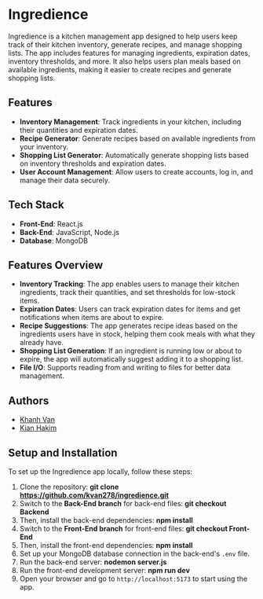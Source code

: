 # Ingredience

Ingredience is a kitchen management app designed to help users keep track of their kitchen inventory, generate recipes, and manage shopping lists. The app includes features for managing ingredients, expiration dates, inventory thresholds, and more. It also helps users plan meals based on available ingredients, making it easier to create recipes and generate shopping lists.

## Features

- **Inventory Management**: Track ingredients in your kitchen, including their quantities and expiration dates.
- **Recipe Generator**: Generate recipes based on available ingredients from your inventory.
- **Shopping List Generator**: Automatically generate shopping lists based on inventory thresholds and expiration dates.
- **User Account Management**: Allow users to create accounts, log in, and manage their data securely.

## Tech Stack

- **Front-End**: React.js
- **Back-End**: JavaScript, Node.js
- **Database**: MongoDB

## Features Overview

- **Inventory Tracking**: The app enables users to manage their kitchen ingredients, track their quantities, and set thresholds for low-stock items.
- **Expiration Dates**: Users can track expiration dates for items and get notifications when items are about to expire.
- **Recipe Suggestions**: The app generates recipe ideas based on the ingredients users have in stock, helping them cook meals with what they already have.
- **Shopping List Generation**: If an ingredient is running low or about to expire, the app will automatically suggest adding it to a shopping list.
- **File I/O**: Supports reading from and writing to files for better data management.

## Authors

- [Khanh Van](https://www.github.com/kvan278)
- [Kian Hakim](https://www.github.com/KianHm)

## Setup and Installation

To set up the Ingredience app locally, follow these steps:

1. Clone the repository:
   **git clone https://github.com/kvan278/ingredience.git**
2. Switch to the **Back-End branch** for back-end files:
   **git checkout Backend**
3. Then, install the back-end dependencies:
   **npm install**
4. Switch to the **Front-End branch** for front-end files:
   **git checkout Front-End**
5. Then, install the front-end dependencies:
   **npm install**
6. Set up your MongoDB database connection in the back-end's `.env` file.
7. Run the back-end server:
   **nodemon server.js**
8. Run the front-end development server:
   **npm run dev**
9. Open your browser and go to `http://localhost:5173` to start using the app.
